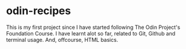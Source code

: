 # odin-recipes

This is my first project since I have started following The Odin Project's Foundation Course. I have learnt alot so far, related to Git, Github and terminal usage. And, offcourse, HTML basics.
